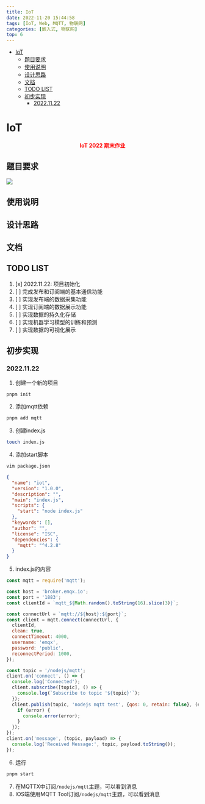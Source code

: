 ```yaml
---
title: IoT
date: 2022-11-20 15:44:58
tags: [IoT, Web, MQTT, 物联网]
categories: [嵌入式, 物联网]
top: 6
---
```


- [IoT](#iot)
  - [题目要求](#题目要求)
  - [使用说明](#使用说明)
  - [设计思路](#设计思路)
  - [文档](#文档)
  - [TODO LIST](#todo-list)
  - [初步实现](#初步实现)
    - [2022.11.22](#20221122)


# IoT

<center>
    <font color=red>
        <b>
            IoT 2022 期末作业
        </b>
    </font>
</center>

## 题目要求
![](https://s2.loli.net/2022/12/02/WRoc18ew3uBCyY4.png)

## 使用说明

## 设计思路

## 文档

## TODO LIST
1. [x] 2022.11.22: 项目初始化
2. [ ] 完成发布和订阅端的基本通信功能
3. [ ] 实现发布端的数据采集功能
4. [ ] 实现订阅端的数据展示功能
5. [ ] 实现数据的持久化存储
6. [ ] 实现机器学习模型的训练和预测
7. [ ] 实现数据的可视化展示
## 初步实现

### 2022.11.22
1. 创建一个新的项目
```zsh
pnpm init
```

2. 添加mqtt依赖
```zsh
pnpm add mqtt
```

3. 创建index.js
```zsh
touch index.js
```

4. 添加start脚本 
```zsh
vim package.json
```

```json
{
  "name": "iot",
  "version": "1.0.0",
  "description": "",
  "main": "index.js",
  "scripts": {
    "start": "node index.js"
  },
  "keywords": [],
  "author": "",
  "license": "ISC",
  "dependencies": {
    "mqtt": "^4.2.8"
  }
}
```

5. index.js的内容
```js
const mqtt = require('mqtt');

const host = 'broker.emqx.io';
const port = '1883';
const clientId = `mqtt_${Math.random().toString(16).slice(3)}`;

const connectUrl = `mqtt://${host}:${port}`;
const client = mqtt.connect(connectUrl, {
  clientId,
  clean: true,
  connectTimeout: 4000,
  username: 'emqx',
  password: 'public',
  reconnectPeriod: 1000,
});

const topic = '/nodejs/mqtt';
client.on('connect', () => {
  console.log('Connected');
  client.subscribe([topic], () => {
    console.log(`Subscribe to topic '${topic}'`);
  });
  client.publish(topic, 'nodejs mqtt test', {qos: 0, retain: false}, (error) => {
    if (error) {
      console.error(error);
    }
  });
});
client.on('message', (topic, payload) => {
  console.log('Received Message:', topic, payload.toString());
});
```

6. 运行
```zsh
pnpm start
```

7. 在MQTTX中订阅`/nodejs/mqtt`主题，可以看到消息
8. IOS端使用MQTT Tool订阅`/nodejs/mqtt`主题，可以看到消息
